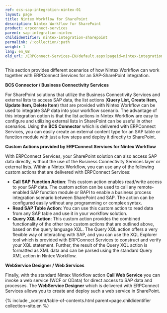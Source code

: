 ```yaml
---
ref: ecs-sap-integration-nintex-01
layout: page
title: Nintex Workflow for SharePoint
description: Nintex Workflow for SharePoint
product: erpconnect-services
parent: sap-integration-nintex
childidentifier: nintex-integration-sharepoint
permalink: /:collection/:path
weight: 1
lang: en_GB
old_url: /ERPConnect-Services-EN/default.aspx?pageid=nintex-integration-for-sharepoint
---
```


This section provides different scenarios of how Nintex Workflow can work together with ERPConnect Services for an SAP-SharePoint integration.

**BCS Connector / Business Connectivity Services**

For SharePoint solutions that utilize the Business Connectivity Services and external lists to access SAP data, the list actions (**Query List, Create Item, Update Item, Delete Item**) that are provided with Nintex Workflow can be used to integrate SAP data into your workflow scenario. The advantage of this integration option is that the list actions in Nintex Workflow are easy to configure and utilizing external lists in SharePoint can be useful in other scenarios. Using the **BCS Connector** which is delivered with ERPConnect Services, you can easily create an external content type for an SAP table or function module with just a few steps and deploy it directly to SharePoint. 

**Custom Actions provided by ERPConnect Services for Nintex Workflow**

With ERPConnect Services, your SharePoint solution can also access SAP data directly, without the use of the Business Connectivity Services layer or external lists. Within a Nintex Workflow, you can use any of the following custom actions that are delivered with ERPConnect Services:


- **Call SAP Function Action**: This custom action enables read/write access to your SAP data. The custom action can be used to call any remote-enabled SAP function module or BAPI to enable a business process integration scenario between SharePoint and SAP. The action can be configured easily without any programming or complex syntax.
- **Read SAP Table Action**: You can use this custom action to read data from any SAP table and use it in your workflow solution.
- **Query XQL Action**: This custom action provides the combined functionality of the other two custom actions that are outlined above, based on the query language XQL. The Query XQL action offers a very flexible way of interacting with SAP, and you can use the XQL Explorer tool which is provided with ERPConnect Services to construct and verify your XQL statement. Further, the result of the Query XQL action is formatted as XML data and can be parsed using the standard Query XML action in Nintex Workflow.

**WebService Designer / Web Services**

Finally, with the standard Nintex Workflow action **Call Web Service** you can invoke a web service (WCF or OData) for direct access to SAP data and processes. The **WebService Designer** which is delivered with ERPConnect Services allows you to create and deploy such a web service in SharePoint.

{% include _content/table-of-contents.html parent=page.childidentifier collection=site.en %}